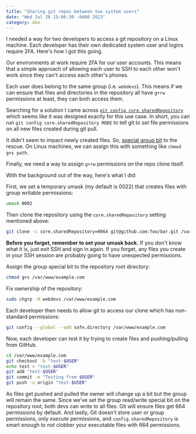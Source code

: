 ```yaml
---
title: "Sharing git repos between two system users"
date: "Wed Jul 26 15:06:30 -0400 2023"
category: dev
---
```


I needed a way for two developers to access a git repository on a Linux
machine. Each developer has their own dedicated system user and logins require
2FA. Here's how I got this going.

Our environments at work require 2FA for our user accounts. This means that a
simple approach of allowing each user to SSH to each other won't work since
they can't access each other's phones.

Each user does belong to the same group (i.e. `webdevs`). This means if we can
ensure that files and directories in the repository all have `g+rw`
permissions at least, they can both access them.

Searching for a solution I came across [`git config
core.sharedRepository`][1] which seems like it was designed exactly for this
use case. In short, you can run `git config core.sharedRepository MODE` to
tell git to set file permissions on all new files created during git pull.

It didn't seem to impact newly created files. So, [special group bit][2] to
the rescue. On Linux machines, we can assign this with something like `chmod
g+s path`.

Finally, we need a way to assign `g+rw` permissions on the repo clone itself.

With the background out of the way, here's what I did:

First, we set a temporary umask (my default is 0022) that creates files with
group writable permissions:

```sh
umask 0002
```

Then clone the repository using the `core.sharedRepository` setting mentioned
above:

```sh
git clone -c core.sharedRepository=0664 git@github.com:foo/bar.git /var/www/example.com
```

**Before you forget, remember to set your umask back.** If you don't know what
it is, just exit SSH and sign in again. If you forget, any files you create in
your SSH session are probably going to have unexpected permissions.

Assign the group special bit to the repository root directory:

```sh
chmod g+s /var/www/example.com
```

Fix ownership of the repository:

```sh
sudo chgrp -R webdevs /var/www/example.com
```

Each developer then needs to allow git to access our clone which has
non-standard permissions:

```sh
git config --global --add safe.directory /var/www/example.com
```

Now, each developer can test it by trying to create files and pushing/pulling
from GitHub.

```sh
cd /var/www/example.com
git checkout -b "test-$USER"
echo test > "test-$USER"
git add "test-$USER"
git commit -m "Testing from $USER"
git push -u origin "test-$USER"
```

As files get pushed and pulled the owner will change up a bit but the group
will remain the same. Since we've set the group read/write special bit on the
repository root, both devs can write to all files. Git will ensure files get
664 permissions by default. And lastly, Git doesn't store user or group
permissions, only _execute_ permissions, and `config.sharedRepository` is
smart enough to not clobber your executable files with 664 permissions.

[1]: https://git-scm.com/docs/git-config#Documentation/git-config.txt-coresharedRepository
[2]: https://www.redhat.com/sysadmin/suid-sgid-sticky-bit
